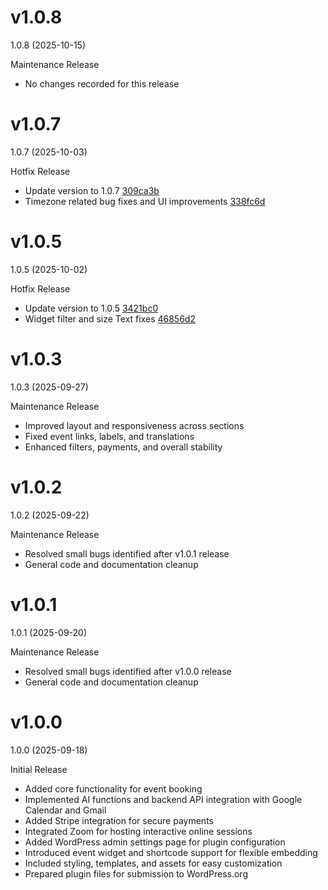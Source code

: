 # v1.0.8

1.0.8 (2025-10-15)

Maintenance Release

- No changes recorded for this release

# v1.0.7

1.0.7 (2025-10-03)

Hotfix Release

- Update version to 1.0.7 [309ca3b](https://github.com/coderisetechnologiesinc/servvai-event-booking/commit/309ca3b)
- Timezone related bug fixes and UI improvements [338fc6d](https://github.com/coderisetechnologiesinc/servvai-event-booking/commit/338fc6d)

# v1.0.5

1.0.5 (2025-10-02)

Hotfix Release

- Update version to 1.0.5 [3421bc0](https://github.com/coderisetechnologiesinc/servvai-event-booking/commit/3421bc0)
- Widget filter and size Text fixes [46856d2](https://github.com/coderisetechnologiesinc/servvai-event-booking/commit/46856d2)

# v1.0.3

1.0.3 (2025-09-27)

Maintenance Release
- Improved layout and responsiveness across sections
- Fixed event links, labels, and translations
- Enhanced filters, payments, and overall stability

# v1.0.2

1.0.2 (2025-09-22)

Maintenance Release

- Resolved small bugs identified after v1.0.1 release
- General code and documentation cleanup

# v1.0.1

1.0.1 (2025-09-20)

Maintenance Release

- Resolved small bugs identified after v1.0.0 release
- General code and documentation cleanup

# v1.0.0

1.0.0 (2025-09-18)

Initial Release

- Added core functionality for event booking
- Implemented AI functions and backend API integration with Google Calendar and Gmail
- Added Stripe integration for secure payments
- Integrated Zoom for hosting interactive online sessions
- Added WordPress admin settings page for plugin configuration
- Introduced event widget and shortcode support for flexible embedding
- Included styling, templates, and assets for easy customization
- Prepared plugin files for submission to WordPress.org

